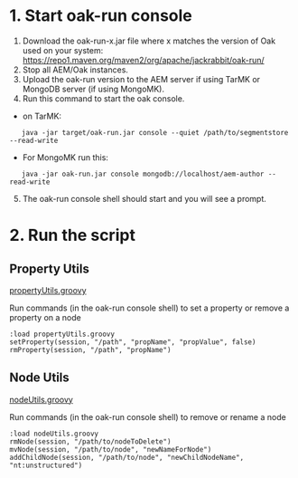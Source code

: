 # 1. Start oak-run console
1. Download the oak-run-x.jar file where x matches the version of Oak used on your system: https://repo1.maven.org/maven2/org/apache/jackrabbit/oak-run/
2. Stop all AEM/Oak instances.
3. Upload the oak-run version to the AEM server if using TarMK or MongoDB server (if using MongoMK).
4. Run this command to start the oak console.
* on TarMK:
```
   java -jar target/oak-run.jar console --quiet /path/to/segmentstore --read-write
```
* For MongoMK run this:
```
   java -jar oak-run.jar console mongodb://localhost/aem-author --read-write
```
5. The oak-run console shell should start and you will see a prompt.

# 2. Run the script
## Property Utils
[propertyUtils.groovy](propertyUtils.groovy)

Run commands (in the oak-run console shell) to set a property or remove a property on a node
```
:load propertyUtils.groovy
setProperty(session, "/path", "propName", "propValue", false)
rmProperty(session, "/path", "propName")
```

## Node Utils
[nodeUtils.groovy](nodeUtils.groovy)

Run commands (in the oak-run console shell) to remove or rename a node
```
:load nodeUtils.groovy
rmNode(session, "/path/to/nodeToDelete")
mvNode(session, "/path/to/node", "newNameForNode")
addChildNode(session, "/path/to/node", "newChildNodeName", "nt:unstructured")
```
